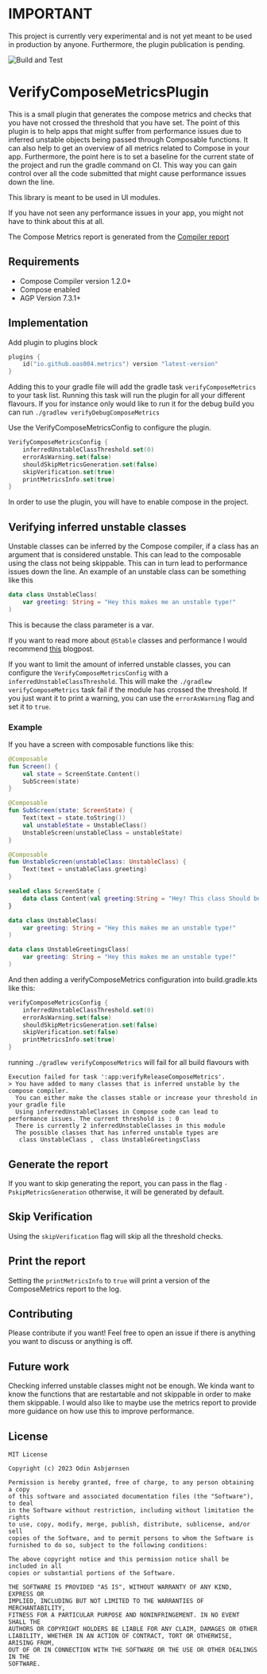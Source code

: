 # IMPORTANT
This project is currently very experimental and is not yet meant to be used in production by anyone. Furthermore, the plugin publication is pending.

![Build and Test](https://github.com/oas004/VerifyComposeMetricsPlugin/actions/workflows/build.yml/badge.svg)

# VerifyComposeMetricsPlugin

This is a small plugin that generates the compose metrics and checks that you have not crossed the threshold that you have set.
The point of this plugin is to help apps that might suffer from performance issues due to inferred unstable objects being passed through 
Composable functions. It can also help to get an overview of all metrics related to Compose in your app. Furthermore, the point here is to set
a baseline for the current state of the project and run the gradle command on CI. This way you can gain control over all the code submitted that 
might cause performance issues down the line.

This library is meant to be used in UI modules.

If you have not seen any performance issues in your app, you might not have to think about this at all.

The Compose Metrics report is generated from the [Compiler report](https://github.com/androidx/androidx/blob/androidx-main/compose/compiler/design/compiler-metrics.md)

## Requirements

 - Compose Compiler version 1.2.0+
 - Compose enabled
 - AGP Version 7.3.1+

## Implementation

Add plugin to plugins block 

```kt
plugins {
    id("io.github.oas004.metrics") version "latest-version"
}
```
Adding this to your gradle file will add the gradle task `verifyComposeMetrics` to your task list. Running this task
will run the plugin for all your different flavours. If you for instance only would like to run it for the debug build you can run `./gradlew verifyDebugComposeMetrics`

Use the VerifyComposeMetricsConfig to configure the plugin.

```kt
VerifyComposeMetricsConfig {
    inferredUnstableClassThreshold.set(0)
    errorAsWarning.set(false)
    shouldSkipMetricsGeneration.set(false)
    skipVerification.set(true)
    printMetricsInfo.set(true)
}

```

In order to use the plugin, you will have to enable compose in the project.

## Verifying inferred unstable classes

Unstable classes can be inferred by the Compose compiler, if a class has an argument that is considered unstable. This can lead to the composable using
the class not being skippable. This can in turn lead to performance issues down the line.
An example of an unstable class can be something like this 

```kt
data class UnstableClass(
    var greeting: String = "Hey this makes me an unstable type!"
)
```

This is because the class parameter is a var.

If you want to read more about `@Stable` classes and performance I would recommend [this](https://medium.com/androiddevelopers/jetpack-compose-stability-explained-79c10db270c8) blogpost.

If you want to limit the amount of inferred unstable classes, you can configure the `VerifyComposeMetricsConfig` with a `inferredUnstableClassThreshold`.
This will make the `./gradlew verifyComposeMetrics` task fail if the module has crossed the threshold. If you just want it to print a warning, you can 
use the `errorAsWarning` flag and set it to `true`.

### Example

If you have a screen with composable functions like this:

```kt
@Composable
fun Screen() {
    val state = ScreenState.Content()
    SubScreen(state)
}

@Composable
fun SubScreen(state: ScreenState) {
    Text(text = state.toString())
    val unstableState = UnstableClass()
    UnstableScreen(unstableClass = unstableState)
}

@Composable
fun UnstableScreen(unstableClass: UnstableClass) {
    Text(text = unstableClass.greeting)
}

sealed class ScreenState {
    data class Content(val greeting:String = "Hey! This class Should be immutable"): ScreenState()
}

data class UnstableClass(
    var greeting: String = "Hey this makes me an unstable type!"
)

data class UnstableGreetingsClass(
    var greeting: String = "Hey this makes me an unstable type!"
)

```
And then adding a verifyComposeMetrics configuration into build.gradle.kts like this:

```kts
verifyComposeMetricsConfig {
    inferredUnstableClassThreshold.set(0)
    errorAsWarning.set(false)
    shouldSkipMetricsGeneration.set(false)
    skipVerification.set(false)
    printMetricsInfo.set(true)
}
```

running `./gradlew verifyComposeMetrics` will fail for all build flavours with

```
Execution failed for task ':app:verifyReleaseComposeMetrics'.
> You have added to many classes that is inferred unstable by the compose compiler. 
  You can either make the classes stable or increase your threshold in your gradle file 
  Using inferredUnstableClasses in Compose code can lead to performance issues. The current threshold is : 0 
  There is currently 2 inferredUnstableClasses in this module 
  The possible classes that has inferred unstable types are
   class UnstableClass ,  class UnstableGreetingsClass 

```

## Generate the report

If you want to skip generating the report, you can pass in the flag `-PskipMetricsGeneration` otherwise, it will be generated by default.

## Skip Verification
Using the `skipVerification` flag will skip all the threshold checks.

## Print the report
Setting the `printMetricsInfo` to `true` will print a version of the ComposeMetrics report to the log.

## Contributing
Please contribute if you want! Feel free to open an issue if there is anything you want to discuss or anything is off.

## Future work
Checking inferred unstable classes might not be enough. We kinda want to know the functions that are restartable and not skippable in order to make them skippable.
I would also like to maybe use the metrics report to provide more guidance on how use this to improve performance.

## License

```
MIT License

Copyright (c) 2023 Odin Asbjørnsen

Permission is hereby granted, free of charge, to any person obtaining a copy
of this software and associated documentation files (the "Software"), to deal
in the Software without restriction, including without limitation the rights
to use, copy, modify, merge, publish, distribute, sublicense, and/or sell
copies of the Software, and to permit persons to whom the Software is
furnished to do so, subject to the following conditions:

The above copyright notice and this permission notice shall be included in all
copies or substantial portions of the Software.

THE SOFTWARE IS PROVIDED "AS IS", WITHOUT WARRANTY OF ANY KIND, EXPRESS OR
IMPLIED, INCLUDING BUT NOT LIMITED TO THE WARRANTIES OF MERCHANTABILITY,
FITNESS FOR A PARTICULAR PURPOSE AND NONINFRINGEMENT. IN NO EVENT SHALL THE
AUTHORS OR COPYRIGHT HOLDERS BE LIABLE FOR ANY CLAIM, DAMAGES OR OTHER
LIABILITY, WHETHER IN AN ACTION OF CONTRACT, TORT OR OTHERWISE, ARISING FROM,
OUT OF OR IN CONNECTION WITH THE SOFTWARE OR THE USE OR OTHER DEALINGS IN THE
SOFTWARE.
```
